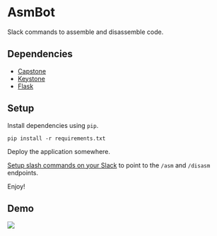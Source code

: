 # AsmBot
Slack commands to assemble and disassemble code.

## Dependencies
- [Capstone](http://www.capstone-engine.org/)
- [Keystone](http://www.keystone-engine.org/)
- [Flask](http://flask.pocoo.org/)

## Setup
Install dependencies using `pip`.

```
pip install -r requirements.txt
```

Deploy the application somewhere.

[Setup slash commands on your Slack](https://my.slack.com/apps/new/A0F82E8CA-slash-commands) to point to the `/asm` and `/disasm` endpoints.

Enjoy!

## Demo
![](http://i.imgur.com/XBs28yi.png)
